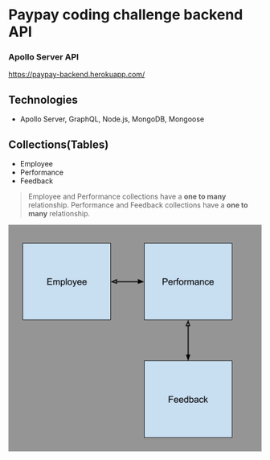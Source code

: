 # Paypay coding challenge backend API

### Apollo Server API

https://paypay-backend.herokuapp.com/

## Technologies

- Apollo Server, GraphQL, Node.js, MongoDB, Mongoose

## Collections(Tables)

- Employee
- Performance
- Feedback

> Employee and Performance collections have a **one to many** relationship. Performance and Feedback collections have a **one to many** relationship.

![](diagram.png)
